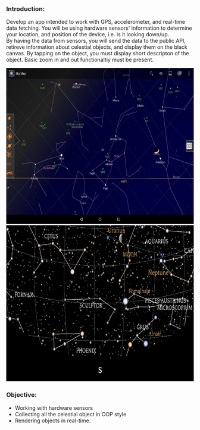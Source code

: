 ### Introduction:

Develop an app intended to work with GPS, accelerometer, and real-time data fetching. You will be using hardware sensors' information to determine your location, and position of the device, i.e. is it looking down/up.   
By having the data from sensors, you will send the data to the public API, retireve information about celestial objects, and display them on the black canvas. By tapping on the object, you must display short descripton of the object. Basic zoom in and out functionaltiy must be present.

<center>

<img src="https://github.com/alem-01/alem_public/blob/master/resources/skyMap.01.jpg?raw=true" style = "width: 840px !important; height: 420px !important;"/>

</center>

<center>

<img src="https://github.com/alem-01/alem_public/blob/master/resources/skyMap.02.png?raw=true" style = "width: 840px !important; height: 420px !important;"/>
</center>



### Objective:

- Working with hardware sensors
- Collecting all the celestial object in OOP style
- Rendering objects in real-time.
